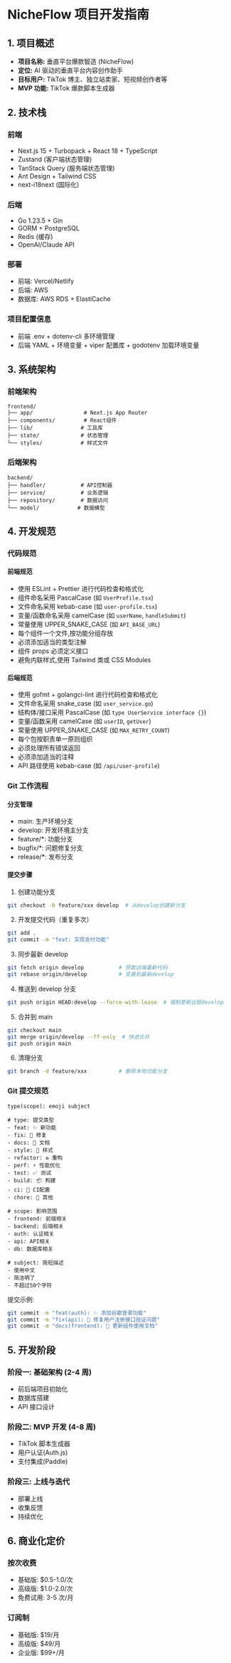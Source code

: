 # NicheFlow 项目开发指南

## 1. 项目概述

- **项目名称:** 垂直平台爆款智造 (NicheFlow)
- **定位:** AI 驱动的垂直平台内容创作助手
- **目标用户:** TikTok 博主、独立站卖家、短视频创作者等
- **MVP 功能:** TikTok 爆款脚本生成器

## 2. 技术栈

### 前端

- Next.js 15 + Turbopack + React 18 + TypeScript
- Zustand (客户端状态管理)
- TanStack Query (服务端状态管理)
- Ant Design + Tailwind CSS
- next-i18next (国际化)

### 后端

- Go 1.23.5 + Gin
- GORM + PostgreSQL
- Redis (缓存)
- OpenAI/Claude API

### 部署

- 前端: Vercel/Netlify
- 后端: AWS
- 数据库: AWS RDS + ElastiCache

### 项目配置信息

- 前端 .env + dotenv-cli 多环境管理
- 后端 YAML + 环境变量 + viper 配置库 + godotenv 加载环境变量

## 3. 系统架构

### 前端架构

```text
frontend/
├── app/                # Next.js App Router
├── components/         # React组件
├── lib/               # 工具库
├── state/             # 状态管理
└── styles/            # 样式文件
```

### 后端架构

```text
backend/
├── handler/           # API控制器
├── service/           # 业务逻辑
├── repository/        # 数据访问
└── model/            # 数据模型
```

## 4. 开发规范

### 代码规范

#### 前端规范

- 使用 ESLint + Prettier 进行代码检查和格式化
- 组件命名采用 PascalCase (如 `UserProfile.tsx`)
- 文件命名采用 kebab-case (如 `user-profile.tsx`)
- 变量/函数命名采用 camelCase (如 `userName`, `handleSubmit`)
- 常量使用 UPPER_SNAKE_CASE (如 `API_BASE_URL`)
- 每个组件一个文件,按功能分组存放
- 必须添加适当的类型注解
- 组件 props 必须定义接口
- 避免内联样式,使用 Tailwind 类或 CSS Modules

#### 后端规范

- 使用 gofmt + golangci-lint 进行代码检查和格式化
- 文件命名采用 snake_case (如 `user_service.go`)
- 结构体/接口采用 PascalCase (如 `type UserService interface {}`)
- 变量/函数采用 camelCase (如 `userID`, `getUser`)
- 常量使用 UPPER_SNAKE_CASE (如 `MAX_RETRY_COUNT`)
- 每个包按职责单一原则组织
- 必须处理所有错误返回
- 必须添加适当的注释
- API 路径使用 kebab-case (如 `/api/user-profile`)

### Git 工作流程

#### 分支管理

- main: 生产环境分支
- develop: 开发环境主分支
- feature/\*: 功能分支
- bugfix/\*: 问题修复分支
- release/\*: 发布分支

#### 提交步骤

1. 创建功能分支

```bash
git checkout -b feature/xxx develop  # 从develop创建新分支
```

2. 开发提交代码（重复多次）

```bash
git add .
git commit -m "feat: 实现支付功能"
```

3. 同步最新 develop

```bash
git fetch origin develop           # 获取远端最新代码
git rebase origin/develop          # 变基到最新develop
```

4. 推送到 develop 分支

```bash
git push origin HEAD:develop --force-with-lease  # 强制更新远程develop
```

5. 合并到 main

```bash
git checkout main
git merge origin/develop --ff-only  # 快进合并
git push origin main
```

6. 清理分支

```bash
git branch -d feature/xxx          # 删除本地功能分支
```

### Git 提交规范

```
type(scope): emoji subject

# type: 提交类型
- feat: ✨ 新功能
- fix: 🐛 修复
- docs: 📝 文档
- style: 💄 样式
- refactor: ♻️ 重构
- perf: ⚡️ 性能优化
- test: ✅ 测试
- build: 📦️ 构建
- ci: 🎡 CI配置
- chore: 🔨 其他

# scope: 影响范围
- frontend: 前端相关
- backend: 后端相关
- auth: 认证相关
- api: API相关
- db: 数据库相关

# subject: 简短描述
- 使用中文
- 简洁明了
- 不超过50个字符
```

提交示例:

```bash
git commit -m "feat(auth): ✨ 添加谷歌登录功能"
git commit -m "fix(api): 🐛 修复用户注册接口验证问题"
git commit -m "docs(frontend): 📝 更新组件使用文档"
```

## 5. 开发阶段

### 阶段一: 基础架构 (2-4 周)

- 前后端项目初始化
- 数据库搭建
- API 接口设计

### 阶段二: MVP 开发 (4-8 周)

- TikTok 脚本生成器
- 用户认证(Auth.js)
- 支付集成(Paddle)

### 阶段三: 上线与迭代

- 部署上线
- 收集反馈
- 持续优化

## 6. 商业化定价

### 按次收费

- 基础版: $0.5-1.0/次
- 高级版: $1.0-2.0/次
- 免费试用: 3-5 次/月

### 订阅制

- 基础版: $19/月
- 高级版: $49/月
- 企业版: $99+/月

